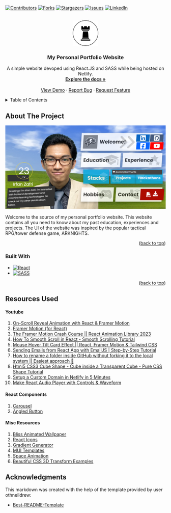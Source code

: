 <a name="readme-top"></a>

[![Contributors][contributors-shield]][contributors-url]
[![Forks][forks-shield]][forks-url]
[![Stargazers][stars-shield]][stars-url]
[![Issues][issues-shield]][issues-url]
[![LinkedIn][linkedin-shield]][linkedin-url]

<!-- PROJECT LOGO -->
<br />
<div align="center">
  <a href="https://github.com/ir4un/pt-v01">
    <img src="./public/chesss.png" alt="Logo" width="80" height="80">
  </a>

<h3 align="center">My Personal Portfolio Website</h3>

  <p align="center">
    A simple website devoped using React.JS and SASS while being hosted on Netlify.
    <br />
    <a href="https://github.com/ir4un/pt-v01"><strong>Explore the docs »</strong></a>
    <br />
    <br />
    <a href="https://ir4un.com">View Demo</a>
    ·
    <a href="https://github.com/ir4un/pt-v01/issues/new?labels=bug&template=bug-report---.md">Report Bug</a>
    ·
    <a href="https://github.com/ir4un/pt-v01/issues/new?labels=enhancement&template=feature-request---.md">Request Feature</a>
  </p>
</div>

<!-- TABLE OF CONTENTS -->
<details>
  <summary>Table of Contents</summary>
  <ol>
    <li>
      <a href="#about-the-project">About The Project</a>
      <ul>
        <li><a href="#built-with">Built With</a></li>
      </ul>
    </li>
    <li>
      <a href="#getting-started">Getting Started</a>
      <ul>
        <li><a href="#prerequisites">Prerequisites</a></li>
        <li><a href="#installation">Installation</a></li>
      </ul>
    </li>
    <li><a href="#usage">Usage</a></li>
    <li><a href="#roadmap">Roadmap</a></li>
    <li><a href="#contributing">Contributing</a></li>
    <li><a href="#license">License</a></li>
    <li><a href="#contact">Contact</a></li>
    <li><a href="#acknowledgments">Acknowledgments</a></li>
  </ol>
</details>

<!-- ABOUT THE PROJECT -->
## About The Project

[![Product Name Screen Shot][product-screenshot]](https://ir4un.com)

Welcome to the source of my personal portfolio website. This website contains all you need to know about my past education, experiences and projects. The UI of the website was inspired by the popular tactical RPG/tower defense game, ARKNIGHTS.

<p align="right">(<a href="#readme-top">back to top</a>)</p>


### Built With

* [![React][React.js]][React-url]
* [![SASS][SASS]][SASS-url]


<p align="right">(<a href="#readme-top">back to top</a>)</p>

<!-- RESOURCES -->
## Resources Used
#### Youtube
1. [On-Scroll Reveal Animation with React & Framer Motion](https://youtu.be/2V1WK-3HQNk?si=GUd_iBUAG38Gvc0C)
2. [Framer Motion (for React)](https://youtu.be/znbCa4Rr054?si=sZ6y2cS9s-0LZ_wn)
3. [The Framer Motion Crash Course || React Animation Library 2023](https://youtu.be/znbCa4Rr054?si=sZ6y2cS9s-0LZ_wn)
4. [How To Smooth Scroll in React - Smooth Scrolling Tutorial](https://youtu.be/QzW03hyw_bU?si=a85D68EWvS4XtICZ)
5. [Mouse Hover Tilt Card Effect || React, Framer Motion & Tailwind CSS](https://youtu.be/-PBw8mv9ZYc?si=o3CI1tfyXhXOqlB2)
6. [Sending Emails from React App with EmailJS | Step-by-Step Tutorial](https://youtu.be/wWiTouBHibs?si=5hgHlVj2ghBfUnB_)
7. [How to rename a folder inside GitHub without forking it to the local system || Easiest approach 💯](https://www.youtube.com/watch?v=quqHLtxNHCI)
8. [Html5 CSS3 Cube Shape - Cube inside a Transparent Cube - Pure CSS Shape Tutorial](https://www.youtube.com/watch?v=H2D51Ql8Kco)
9. [Setup a Custom Domain in Netlify in 5 Minutes](https://www.youtube.com/watch?v=bY7Tkh9Vz8I)
10. [Make React Audio Player with Controls & Waveform](https://www.youtube.com/watch?v=rT6GiYEIdGs)


#### React Components
1. [Carousel](https://codesandbox.io/p/sandbox/github/linkstrifer/react-carousel/tree/main/?file=%2Fsrc%2Fstyles.css)
2. [Angled Button](https://codemyui.com/pure-css-cartoon-style-angled-button/)

#### Misc Resources
1. [Bliss Animated Wallpaper](https://moewalls.com/landscape/bliss-windows-xp-live-wallpaper/)
2. [React Icons](https://react-icons.github.io/react-icons/)
3. [Gradient Generator](https://cssgradient.io/)
4. [MUI Templates](https://mui.com/material-ui/getting-started/templates/)
5. [Space Animation](https://www.codewithrandom.com/2023/11/21/css-star-animation/)
6. [Beautiful CSS 3D Transform Examples](https://polypane.app/css-3d-transform-examples/)

<!-- ACKNOWLEDGMENTS -->
## Acknowledgments

This markdown was created with the help of the template provided by user othneildrew:

* [Best-README-Template](https://github.com/othneildrew/Best-README-Template)

<!-- MARKDOWN LINKS & IMAGES -->
<!-- https://www.markdownguide.org/basic-syntax/#reference-style-links -->
[contributors-shield]: https://img.shields.io/github/contributors/ir4un/pt-v01.svg?style=for-the-badge
[contributors-url]: https://github.com/ir4un/pt-v01/graphs/contributors
[forks-shield]: https://img.shields.io/github/forks/ir4un/pt-v01.svg?style=for-the-badge
[forks-url]: https://github.com/ir4un/pt-v01/network/members
[stars-shield]: https://img.shields.io/github/stars/ir4un/pt-v01.svg?style=for-the-badge
[stars-url]: https://github.com/ir4un/pt-v01/stargazers
[issues-shield]: https://img.shields.io/github/issues/ir4un/pt-v01.svg?style=for-the-badge
[issues-url]: https://github.com/ir4un/pt-v01/issues
[license-shield]: https://img.shields.io/github/license/ir4un/pt-v01.svg?style=for-the-badge
[license-url]: https://github.com/ir4un/pt-v01/blob/master/LICENSE.txt
[linkedin-shield]: https://img.shields.io/badge/-LinkedIn-black.svg?style=for-the-badge&logo=linkedin&colorB=555
[linkedin-url]: https://www.linkedin.com/in/ir4un/
[product-screenshot]: /public/githubthumb.png
[React.js]: https://img.shields.io/badge/React-20232A?style=for-the-badge&logo=react&logoColor=61DAFB
[React-url]: https://reactjs.org/
[SASS]: https://img.shields.io/badge/SASS-20232A?style=for-the-badge&logo=sass
[SASS-url]: https://sass-lang.com/
